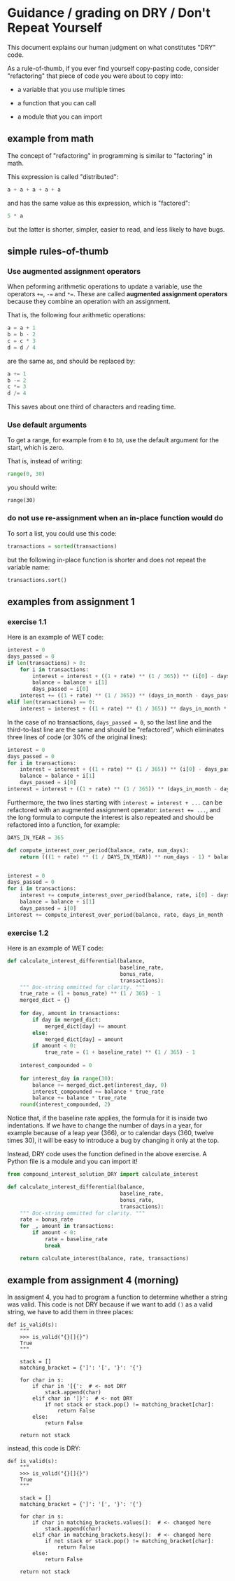 # Guidance / grading on DRY / Don't Repeat Yourself

This document explains our human judgment on what constitutes "DRY" code.

As a rule-of-thumb, if you ever find yourself copy-pasting code, consider "refactoring" that piece of code you were about to copy into:

- a variable that you use multiple times

- a function that you can call

- a module that you can import

## example from math

The concept of "refactoring" in programming is similar to "factoring" in math.

This expression is called "distributed":

```python
a + a + a + a + a
```

and has the same value as this expression, which is "factored":

```python
5 * a
```

but the latter is shorter, simpler, easier to read, and less likely to have bugs.

## simple rules-of-thumb

### Use augmented assignment operators

When peforming arithmetic operations to update a variable, use the operators `+=`, `-=` and `*=`. These are called **augmented assignment operators** because they combine an operation with an assignment.

That is, the following four arithmetic operations:

```python
a = a + 1
b = b - 2
c = c * 3
d = d / 4
```

are the same as, and should be replaced by:

```python
a += 1
b -= 2
c *= 3
d /= 4
```

This saves about one third of characters and reading time.

### Use default arguments

To get a range, for example from `0` to `30`, use the default argument for the start, which is zero.

That is, instead of writing:

```python
range(0, 30)
```

you should write:

```
range(30)
```

### do not use re-assignment when an in-place function would do

To sort a list, you could use this code:

```python
transactions = sorted(transactions)
```

but the following in-place function is shorter and does not repeat the variable name:

```python
transactions.sort()
```

## examples from assignment 1

### exercise 1.1

Here is an example of WET code:

```python
interest = 0
days_passed = 0
if len(transactions) > 0:
    for i in transactions:
        interest = interest + ((1 + rate) ** (1 / 365)) ** (i[0] - days_passed) * balance - balance
        balance = balance + i[1]
        days_passed = i[0]
    interest += ((1 + rate) ** (1 / 365)) ** (days_in_month - days_passed) * balance - balance
elif len(transactions) == 0:
    interest = interest + ((1 + rate) ** (1 / 365)) ** days_in_month * balance - balance
```

In the case of no transactions, `days_passed = 0`, so the last line and the third-to-last line are the same and should be "refactored", which eliminates three lines of code (or 30% of the original lines):

```python
interest = 0
days_passed = 0
for i in transactions:
    interest = interest + ((1 + rate) ** (1 / 365)) ** (i[0] - days_passed) * balance - balance
    balance = balance + i[1]
    days_passed = i[0]
interest = interest + ((1 + rate) ** (1 / 365)) ** (days_in_month - days_passed) * balance - balance
```

Furthermore, the two lines starting with `interest = interest + ...` can be refactored with an augmented assignment operator: `interest += ...`, and the long formula to compute the interest is also repeated and should be refactored into a function, for example:

```python
DAYS_IN_YEAR = 365

def compute_interest_over_period(balance, rate, num_days):
    return (((1 + rate) ** (1 / DAYS_IN_YEAR)) ** num_days - 1) * balance


interest = 0
days_passed = 0
for i in transactions:
    interest += compute_interest_over_period(balance, rate, i[0] - days_passed)
    balance = balance + i[1]
    days_passed = i[0]
interest += compute_interest_over_period(balance, rate, days_in_month - days_passed)
```

### exercise 1.2

Here is an example of WET code: 

```python
def calculate_interest_differential(balance,
                                    baseline_rate,
                                    bonus_rate,
                                    transactions):
    """ Doc-string ommitted for clarity. """
    true_rate = (1 + bonus_rate) ** (1 / 365) - 1
    merged_dict = {}
    
    for day, amount in transactions:
        if day in merged_dict:
            merged_dict[day] += amount
        else:
            merged_dict[day] = amount
        if amount < 0:
            true_rate = (1 + baseline_rate) ** (1 / 365) - 1
    
    interest_compounded = 0
    
    for interest_day in range(30):
        balance += merged_dict.get(interest_day, 0) 
        interest_compounded += balance * true_rate
        balance += balance * true_rate
    round(interest_compounded, 2)
```

Notice that, if the baseline rate applies, the formula for it is inside two indentations. If we have to change the number of days in a year, for example because of a leap year (366), or to calendar days (360, twelve times 30), it will be easy to introduce a bug by changing it only at the top.

Instead, DRY code uses the function defined in the above exercise. A Python file is a module and you can import it!


```python
from compound_interest_solution_DRY import calculate_interest

def calculate_interest_differential(balance,
                                    baseline_rate,
                                    bonus_rate,
                                    transactions):
    """ Doc-string ommitted for clarity. """
    rate = bonus_rate
    for _, amount in transactions:
        if amount < 0:
            rate = baseline_rate
            break

    return calculate_interest(balance, rate, transactions)
```
## example from assignment 4 (morning)

In assigment 4, you had to program a function to determine whether a string was valid. This code is not DRY because if we want to add `()` as a valid string, we have to add them in three places:

```
def is_valid(s):
    """
    >>> is_valid("{}[]{}")
    True
    """

    stack = []
    matching_bracket = {']': '[', '}': '{'}

    for char in s:
        if char in '[{':  # <- not DRY
            stack.append(char)
        elif char in ']}':  # <- not DRY
            if not stack or stack.pop() != matching_bracket[char]:
                return False
        else:
            return False

    return not stack
```

instead, this code is DRY:

```
def is_valid(s):
    """
    >>> is_valid("{}[]{}")
    True
    """

    stack = []
    matching_bracket = {']': '[', '}': '{'}

    for char in s:
        if char in matching_brackets.values():  # <- changed here
            stack.append(char)
        elif char in matching_brackets.kesy():  # <- changed here
            if not stack or stack.pop() != matching_bracket[char]:
                return False
        else:
            return False

    return not stack
```


